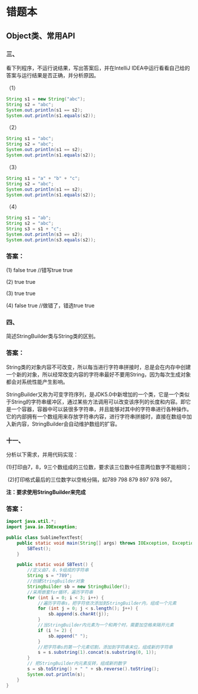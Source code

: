 # 错题本

## Object类、常用API

### 三、

看下列程序，不运行说结果，写出答案后，并在IntelliJ IDEA中运行看看自己给的答案与运行结果是否正确，并分析原因。

（1）

```java
String s1 = new String("abc");
String s2 = "abc";
System.out.println(s1 == s2);
System.out.println(s1.equals(s2)); 
```

（2）

```java
String s1 = "abc";
String s2 = "abc";
System.out.println(s1 == s2);
System.out.println(s1.equals(s2));
```

（3）

```java
String s1 = "a" + "b" + "c";
String s2 = "abc";
System.out.println(s1 == s2);
System.out.println(s1.equals(s2));
```

（4）

```java
String s1 = "ab";
String s2 = "abc";
String s3 = s1 + "c";
System.out.println(s3 == s2); 
System.out.println(s3.equals(s2));
```

### 答案：

(1) false true	 //错写true true

(2) true true

(3) true true

(4) false true	//做错了，错选true true

### 四、

简述StringBuilder类与String类的区别。

### 答案：

String类的对象内容不可改变，所以每当进行字符串拼接时，总是会在内存中创建一个新的对象，所以经常改变内容的字符串最好不要用String，因为每次生成对象都会对系统性能产生影响。

StringBuilder又称为可变字符序列，是JDK5.0中新增加的一个类，它是一个类似于String的字符串缓冲区，通过某些方法调用可以改变该序列的长度和内容。即它是一个容器，容器中可以装很多字符串，并且能够对其中的字符串进行各种操作。它的内部拥有一个数组用来存放字符串内容，进行字符串拼接时，直接在数组中加入新内容，StringBuilder会自动维护数组的扩容。

### 十一、

分析以下需求，并用代码实现：

​       (1)打印由7，8，9三个数组成的三位数，要求该三位数中任意两位数字不能相同；

​       (2)打印格式最后的三位数字以空格分隔，如789 798 879 897 978 987。

**注：要求使用StringBuilder来完成**

### 答案：

```java
import java.util.*;
import java.io.IOException;

public class SublimeTextTest{
	public static void main(String[] args) throws IOException, Exception {
        SBTest();
    }

    public static void SBTest() {
        //定义由7、8、9组成的字符串
        String s = "789";
        //创建StringBuilder对象
        StringBuilder sb = new StringBuilder();
        //采用嵌套for循环，遍历字符串
        for (int i = 0; i < 3; i++) {
            //遍历字符串s，把字符依次添加到StringBuilder内，组成一个元素
            for (int j = 0; j < s.length(); j++) {
                sb.append(s.charAt(j));
            }
            //当StringBuilder内元素为一个和两个时，需要加空格来隔开元素
            if (i != 2) {
                sb.append(" ");
            }
        	//把字符串s的第一个元素切割，添加到字符串末位，组成新的字符串
        	s = s.substring(1).concat(s.substring(0, 1));
        }
    	// 把StringBuilder内元素反转，组成新的数字
    	s = sb.toString() + " " + sb.reverse().toString();
    	System.out.println(s);
    }
}
```

